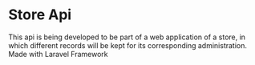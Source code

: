 # Store Api

This api is being developed to be part of a web application of a store, in which different records will be kept for its corresponding administration.
Made with Laravel Framework
